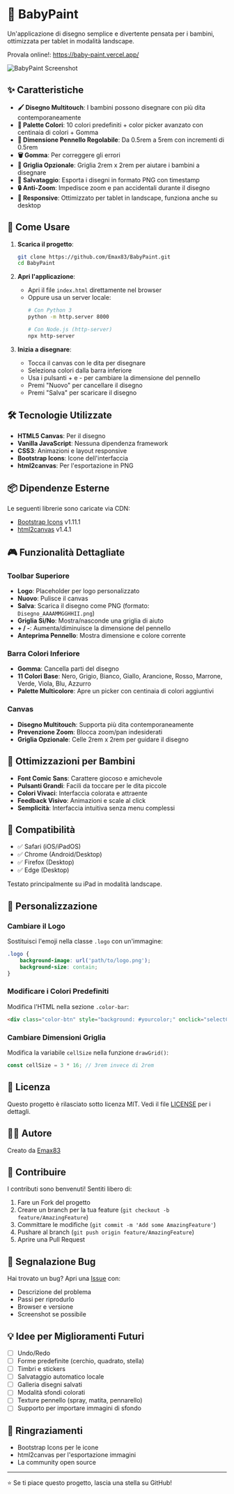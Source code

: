 # 🎨 BabyPaint

Un'applicazione di disegno semplice e divertente pensata per i bambini, ottimizzata per tablet in modalità landscape.

Provala online!: https://baby-paint.vercel.app/

![BabyPaint Screenshot](screenshot.png)

## ✨ Caratteristiche

- **🖌️ Disegno Multitouch**: I bambini possono disegnare con più dita contemporaneamente
- **🎨 Palette Colori**: 10 colori predefiniti + color picker avanzato con centinaia di colori + Gomma
- **📏 Dimensione Pennello Regolabile**: Da 0.5rem a 5rem con incrementi di 0.5rem
- **🗑️ Gomma**: Per correggere gli errori
- **📐 Griglia Opzionale**: Griglia 2rem x 2rem per aiutare i bambini a disegnare
- **💾 Salvataggio**: Esporta i disegni in formato PNG con timestamp
- **🔒 Anti-Zoom**: Impedisce zoom e pan accidentali durante il disegno
- **📱 Responsive**: Ottimizzato per tablet in landscape, funziona anche su desktop

## 🚀 Come Usare

1. **Scarica il progetto**:
   ```bash
   git clone https://github.com/Emax83/BabyPaint.git
   cd BabyPaint
   ```

2. **Apri l'applicazione**:
   - Apri il file `index.html` direttamente nel browser
   - Oppure usa un server locale:
     ```bash
     # Con Python 3
     python -m http.server 8000
     
     # Con Node.js (http-server)
     npx http-server
     ```

3. **Inizia a disegnare**:
   - Tocca il canvas con le dita per disegnare
   - Seleziona colori dalla barra inferiore
   - Usa i pulsanti + e - per cambiare la dimensione del pennello
   - Premi "Nuovo" per cancellare il disegno
   - Premi "Salva" per scaricare il disegno

## 🛠️ Tecnologie Utilizzate

- **HTML5 Canvas**: Per il disegno
- **Vanilla JavaScript**: Nessuna dipendenza framework
- **CSS3**: Animazioni e layout responsive
- **Bootstrap Icons**: Icone dell'interfaccia
- **html2canvas**: Per l'esportazione in PNG

## 📦 Dipendenze Esterne

Le seguenti librerie sono caricate via CDN:

- [Bootstrap Icons](https://icons.getbootstrap.com/) v1.11.1
- [html2canvas](https://html2canvas.hertzen.com/) v1.4.1

## 🎮 Funzionalità Dettagliate

### Toolbar Superiore
- **Logo**: Placeholder per logo personalizzato
- **Nuovo**: Pulisce il canvas
- **Salva**: Scarica il disegno come PNG (formato: `Disegno_AAAAMMGGHHII.png`)
- **Griglia Si/No**: Mostra/nasconde una griglia di aiuto
- **+ / -**: Aumenta/diminuisce la dimensione del pennello
- **Anteprima Pennello**: Mostra dimensione e colore corrente

### Barra Colori Inferiore
- **Gomma**: Cancella parti del disegno
- **11 Colori Base**: Nero, Grigio, Bianco, Giallo, Arancione, Rosso, Marrone, Verde, Viola, Blu, Azzurro
- **Palette Multicolore**: Apre un picker con centinaia di colori aggiuntivi

### Canvas
- **Disegno Multitouch**: Supporta più dita contemporaneamente
- **Prevenzione Zoom**: Blocca zoom/pan indesiderati
- **Griglia Opzionale**: Celle 2rem x 2rem per guidare il disegno

## 🎯 Ottimizzazioni per Bambini

- **Font Comic Sans**: Carattere giocoso e amichevole
- **Pulsanti Grandi**: Facili da toccare per le dita piccole
- **Colori Vivaci**: Interfaccia colorata e attraente
- **Feedback Visivo**: Animazioni e scale al click
- **Semplicità**: Interfaccia intuitiva senza menu complessi

## 📱 Compatibilità

- ✅ Safari (iOS/iPadOS)
- ✅ Chrome (Android/Desktop)
- ✅ Firefox (Desktop)
- ✅ Edge (Desktop)

Testato principalmente su iPad in modalità landscape.

## 🔧 Personalizzazione

### Cambiare il Logo
Sostituisci l'emoji nella classe `.logo` con un'immagine:
```css
.logo {
    background-image: url('path/to/logo.png');
    background-size: contain;
}
```

### Modificare i Colori Predefiniti
Modifica l'HTML nella sezione `.color-bar`:
```html
<div class="color-btn" style="background: #yourcolor;" onclick="selectColor('#yourcolor')"></div>
```

### Cambiare Dimensioni Griglia
Modifica la variabile `cellSize` nella funzione `drawGrid()`:
```javascript
const cellSize = 3 * 16; // 3rem invece di 2rem
```

## 📄 Licenza

Questo progetto è rilasciato sotto licenza MIT. Vedi il file [LICENSE](LICENSE) per i dettagli.

## 👨‍💻 Autore

Creato da [Emax83](https://github.com/Emax83)

## 🤝 Contribuire

I contributi sono benvenuti! Sentiti libero di:

1. Fare un Fork del progetto
2. Creare un branch per la tua feature (`git checkout -b feature/AmazingFeature`)
3. Committare le modifiche (`git commit -m 'Add some AmazingFeature'`)
4. Pushare al branch (`git push origin feature/AmazingFeature`)
5. Aprire una Pull Request

## 🐛 Segnalazione Bug

Hai trovato un bug? Apri una [Issue](https://github.com/Emax83/BabyPaint/issues) con:
- Descrizione del problema
- Passi per riprodurlo
- Browser e versione
- Screenshot se possibile

## 💡 Idee per Miglioramenti Futuri

- [ ] Undo/Redo
- [ ] Forme predefinite (cerchio, quadrato, stella)
- [ ] Timbri e stickers
- [ ] Salvataggio automatico locale
- [ ] Galleria disegni salvati
- [ ] Modalità sfondi colorati
- [ ] Texture pennello (spray, matita, pennarello)
- [ ] Supporto per importare immagini di sfondo

## 🙏 Ringraziamenti

- Bootstrap Icons per le icone
- html2canvas per l'esportazione immagini
- La community open source

---

⭐ Se ti piace questo progetto, lascia una stella su GitHub!